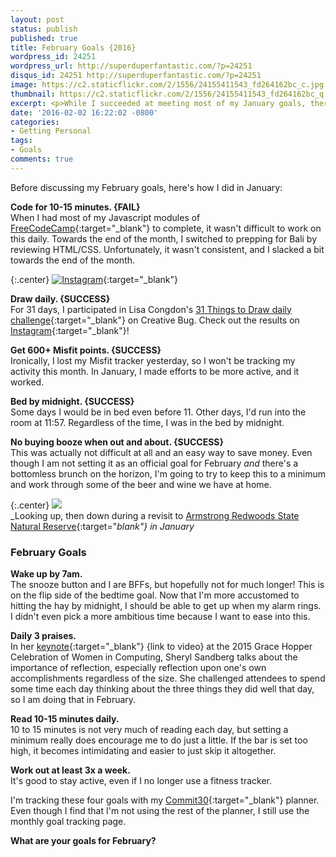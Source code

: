 ```yaml
---
layout: post
status: publish
published: true
title: February Goals {2016}
wordpress_id: 24251
wordpress_url: http://superduperfantastic.com/?p=24251
disqus_id: 24251 http://superduperfantastic.com/?p=24251
image: https://c2.staticflickr.com/2/1556/24155411543_fd264162bc_c.jpg
thumbnail: https://c2.staticflickr.com/2/1556/24155411543_fd264162bc_q.jpg
excerpt: <p>While I succeeded at meeting most of my January goals, there was still one I needed to work on. Find out what worked and what didn't. Also, February goals!</p>
date: '2016-02-02 16:22:02 -0800'
categories:
- Getting Personal
tags:
- Goals
comments: true
---
```

Before discussing my February goals, here's how I did in January:

**Code for 10-15 minutes. {FAIL}**  
When I had most of my Javascript modules of [FreeCodeCamp](http://www.freecodecamp.com/){:target="_blank"} to complete, it wasn't difficult to work on this daily. Towards the end of the month, I switched to prepping for Bali by reviewing HTML/CSS. Unfortunately, it wasn't consistent, and I slacked a bit towards the end of the month.

{:.center}
[![Instagram](https://c2.staticflickr.com/2/1713/24414664469_625abecf31_c.jpg)](http://instagram.com/slightlydelightful/){:target="_blank"}

**Draw daily. {SUCCESS}**  
For 31 days, I participated in Lisa Congdon's [31 Things to Draw daily challenge](https://www.creativebug.com/classseries/single/daily-drawing-challenge){:target="_blank"} on Creative Bug. Check out the results on [Instagram](http://instagram.com/slightlydelightful/){:target="_blank"}!

**Get 600+ Misfit points. {SUCCESS}**  
Ironically, I lost my Misfit tracker yesterday, so I won't be tracking my activity this month. In January, I made efforts to be more active, and it worked.

**Bed by midnight. {SUCCESS}**  
Some days I would be in bed even before 11. Other days, I'd run into the room at 11:57. Regardless of the time, I was in the bed by midnight.

**No buying booze when out and about. {SUCCESS}**  
This was actually not difficult at all and an easy way to save money. Even though I am not setting it as an official goal for February _and_ there's a bottomless brunch on the horizon, I'm going to try to keep this to a minimum and work through some of the beer and wine we have at home.

{:.center}
![](https://c2.staticflickr.com/2/1556/24155411543_fd264162bc_c.jpg)  
_Looking up, then down during a revisit to [Armstrong Redwoods State Natural Reserve](http://superduperfantastic.com/big-red/3512/){:target="_blank"} in January_

### February Goals

**Wake up by 7am.**  
The snooze button and I are BFFs, but hopefully not for much longer! This is on the flip side of the bedtime goal. Now that I'm more accustomed to hitting the hay by midnight, I should be able to get up when my alarm rings. I didn't even pick a more ambitious time because I want to ease into this.

**Daily 3 praises.**  
In her [keynote](https://www.youtube.com/watch?v=ly_GlXOTA-A){:target="_blank"} {link to video} at the 2015 Grace Hopper Celebration of Women in Computing, Sheryl Sandberg talks about the importance of reflection, especially reflection upon one's own accomplishments regardless of the size. She challenged attendees to spend some time each day thinking about the three things they did well that day, so I am doing that in February.

**Read 10-15 minutes daily.**  
10 to 15 minutes is not very much of reading each day, but setting a minimum really does encourage me to do just a little. If the bar is set too high, it becomes intimidating and easier to just skip it altogether.

**Work out at least 3x a week.**  
It's good to stay active, even if I no longer use a fitness tracker.

I'm tracking these four goals with my [Commit30](http://commit30.com/){:target="_blank"} planner. Even though I find that I'm not using the rest of the planner, I still use the monthly goal tracking page.

**What are your goals for February?**
